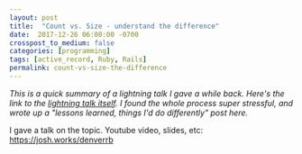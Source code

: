 ```yaml
---
layout: post
title:  "Count vs. Size - understand the difference"
date:  2017-12-26 06:00:00 -0700
crosspost_to_medium: false
categories: [programming]
tags: [active_record, Ruby, Rails]
permalink: count-vs-size-the-difference
---
```


_This is a quick summary of a lightning talk I gave a while back. Here's the link to the [lightning talk itself](). I found the whole process super stressful, and wrote up a "lessons learned, things I'd do differently" post here._

<!--more-->

I gave a talk on the topic. Youtube video, slides, etc: https://josh.works/denverrb
